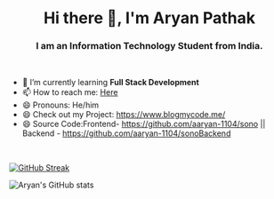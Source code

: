 ### <h1 align="center">Hi there 👋, I'm Aryan Pathak</h1>

<h3 align="center">I am an Information Technology Student from India.</h3>

<br>

<!--
**aaryan-1104/aaryan-1104** is a ✨ _special_ ✨ repository because its `README.md` (this file) appears on your GitHub profile.

Here are some ideas to get you started:

- 🔭 I’m currently working on ...
- 🌱 I’m currently learning ...
- 👯 I’m looking to collaborate on ...
- 🤔 I’m looking for help with ...
- 💬 Ask me about ...
- 📫 How to reach me: ...
- 😄 Pronouns: ...
- ⚡ Fun fact: ...
-->
- 🌱 I’m currently learning <b>Full Stack Development</b>
- 📫 How to reach me: <a href="aryanpathak0123@gmail.com">Here</a>
- 😄 Pronouns: He/him
- 😄 Check out my Project: https://www.blogmycode.me/ 
- 😄 Source Code:Frontend- https://github.com/aaryan-1104/sono || Backend - https://github.com/aaryan-1104/sonoBackend
<!-- - ![Connect with me](https://img.shields.io/twitter/follow/Aryan0142?style=social) -->
<br>

[![GitHub Streak](https://github-readme-streak-stats.herokuapp.com/?user=aaryan-1104&theme=dark)](https://git.io/streak-stats)



![Aryan's GitHub stats](https://github-readme-stats.vercel.app/api?username=aaryan-1104&count_private=true&hide=contribs,prs,stars)
